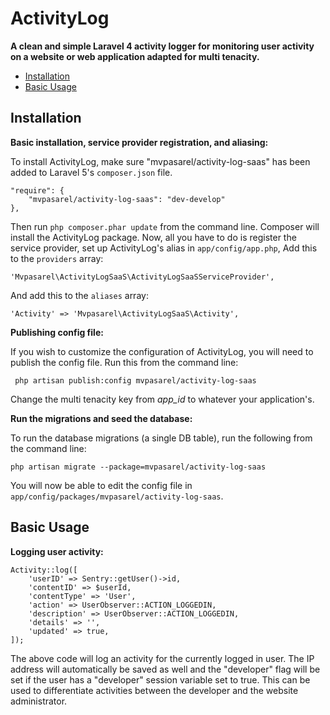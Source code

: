 ActivityLog
===========

**A clean and simple Laravel 4 activity logger for monitoring user activity on a website or web application adapted for multi tenacity.**

- [Installation](#installation)
- [Basic Usage](#basic-usage)

<a name="installation"></a>
## Installation

**Basic installation, service provider registration, and aliasing:**

To install ActivityLog, make sure "mvpasarel/activity-log-saas" has been added to Laravel 5's `composer.json` file.

	"require": {
		"mvpasarel/activity-log-saas": "dev-develop"
	},

Then run `php composer.phar update` from the command line. Composer will install the ActivityLog package. Now, all you have to do is register the service provider, set up ActivityLog's alias in `app/config/app.php`, Add this to the `providers` array:

	'Mvpasarel\ActivityLogSaaS\ActivityLogSaaSServiceProvider',

And add this to the `aliases` array:

	'Activity' => 'Mvpasarel\ActivityLogSaaS\Activity',


**Publishing config file:**

If you wish to customize the configuration of ActivityLog, you will need to publish the config file. Run this from the command line:

	 php artisan publish:config mvpasarel/activity-log-saas
	 
Change the multi tenacity key from *app_id* to whatever your application's.
	 
**Run the migrations and seed the database:**

To run the database migrations (a single DB table), run the following from the command line:

	php artisan migrate --package=mvpasarel/activity-log-saas

You will now be able to edit the config file in `app/config/packages/mvpasarel/activity-log-saas`.

<a name="basic-usage"></a>
## Basic Usage

**Logging user activity:**

	Activity::log([
		'userID' => Sentry::getUser()->id,
		'contentID' => $userId,
		'contentType' => 'User',
		'action' => UserObserver::ACTION_LOGGEDIN,
		'description' => UserObserver::ACTION_LOGGEDIN,
		'details' => '',
		'updated' => true,
    ]);

The above code will log an activity for the currently logged in user. The IP address will automatically be saved as well and the "developer" flag will be set if the user has a "developer" session variable set to true. This can be used to differentiate activities between the developer and the website administrator.